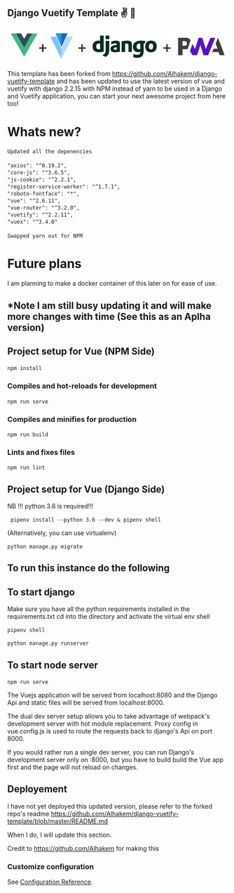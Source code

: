 ## Django Vuetify Template ✌️ 🐍

<img src="/src/assets/readme.png">

This template has been forked from  https://github.com/Alhakem/django-vuetify-template and has been updated to use the latest version of vue and vuetify with django 2.2.15 with NPM instead of yarn to be used in a Django and Vuetify application, you can start your next awesome project from here too!  

# Whats new?
```
Updated all the depenencies

"axios": "^0.19.2",
"core-js": "^3.6.5",
"js-cookie": "^2.2.1",
"register-service-worker": "^1.7.1",
"roboto-fontface": "*",
"vue": "^2.6.11",
"vue-router": "^3.2.0",
"vuetify": "^2.2.11",
"vuex": "^3.4.0"

Swapped yarn out for NPM
```

# Future plans

I am planning to make a docker container of this later on for ease of use.

## *Note I am still busy updating it and will make more changes with time (See this as an Aplha version)

## Project setup for Vue (NPM Side)
```
npm install
```

### Compiles and hot-reloads for development
```
npm run serve
```

### Compiles and minifies for production
```
npm run build
```

### Lints and fixes files
```
npm run lint
```

## Project setup for Vue (Django Side)

NB !!! python 3.6 is required!!!
```
 pipenv install --python 3.6 --dev & pipenv shell 
```
(Alternatively, you can use virtualenv)  
```
python manage.py migrate
```

## To run this instance do the following

## To start django 
Make sure you have all the python requirements installed in the requirements.txt
cd into the directory and activate the virtual env shell
```
pipenv shell
```
```
python manage.py runserver
```

## To start node server

```
npm run serve
```
The Vuejs application will be served from localhost:8080 and the Django Api and static files will be served from localhost:8000.

The dual dev server setup allows you to take advantage of webpack's development server with hot module replacement. Proxy config in vue.config.js is used to route the requests back to django's Api on port 8000.

If you would rather run a single dev server, you can run Django's development server only on :8000, but you have to build build the Vue app first and the page will not reload on changes.

## Deployement

I have not yet deployed this updated version, please refer to the forked repo's readme https://github.com/Alhakem/django-vuetify-template/blob/master/README.md

When I do, I will update this section.


Credit to https://github.com/Alhakem for making this

### Customize configuration
See [Configuration Reference](https://cli.vuejs.org/config/).
